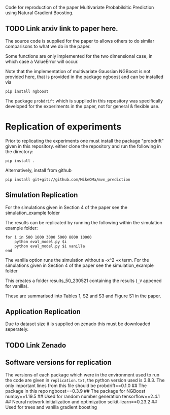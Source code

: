Code for reproduction of the paper Multivariate Probabilsitic Prediction using Natural Gradient Boosting.
## TODO Link arxiv link to paper here.

The source code is supplied for the paper to allows others to do similar comparisons to what we do in the paper.

Some functions are only implemented for the two dimensional case, in which case a ValueError will occur.

Note that the implementation of multivariate Gaussian NGBoost is not provided here, that is provided in the package ngboost and can be installed via
```shell
pip install ngboost
```
The package `probdrift` which is supplied in this repository was specifically developed for the experiments in the paper, not for general & flexible use.
# Replication of experiments
Prior to replicating the experiments one must install the package "probdrift" given in this repository.
either clone the repository and run the following in the directory:
```shell    
pip install . 
```
Alternatively, install from github
```shell
pip install git+git://github.com/MikeOMa/mvn_prediction
```
## Simulation Replication

For the simulations given in Section 4 of the paper see the simulation_example folder

The results can be replicated by running the following within the simulation example folder:
```
for i in 500 1000 3000 5000 8000 10000
    python eval_model.py $i
    python eval_model.py $i vanilla
end
```
The vanilla option runs the simulation without a -x^2 +x term.
For the simulations given in Section 4 of the paper see the simulation_example folder

This creates a folder results_50_230521 containing the results (`_V` appened for vanilla).

These are summarised into Tables 1, S2 and S3 and Figure S1 in the paper.

## Application Replication

Due to dataset size it is supplied on zenado this must be downloaded seperately.

## TODO Link Zenado




## Software versions for replication

The versions of each package which were in the environment used to run the code are given in `replication.txt`, the python version used is 3.8.3.
The only important lines from this file should be
probdrift==0.1.0 ## The package in this repo
ngboost==0.3.9 ## The package for NGBoost
numpy==1.19.5 ## Used for random number generation
tensorflow==2.4.1 ## Neural network initialization and optimization
scikit-learn==0.23.2 ## Used for trees and vanilla gradient boosting
